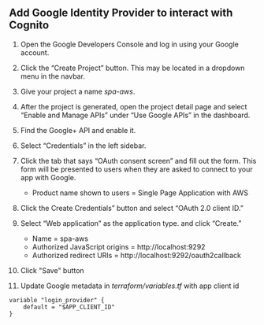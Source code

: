 ## Add Google Identity Provider to interact with Cognito
1. Open the Google Developers Console and log in using your Google account.
2. Click the “Create Project” button. This may be located in a dropdown menu in the navbar.
3. Give your project a name _spa-aws_.
4. After the project is generated, open the project detail page and select “Enable and Manage APIs” under “Use Google APIs” in the dashboard.
5. Find the Google+ API and enable it.
6. Select “Credentials” in the left sidebar.
7. Click the tab that says “OAuth consent screen” and fill out the form. This form will be presented to users when they are asked to connect to your app with Google. 
	
	* Product name shown to users = Single Page Application with AWS
8. Click the Create Credentials” button and select “OAuth 2.0 client ID.”
9. Select “Web application” as the application type. and click “Create.”

	* Name = spa-aws
	* Authorized JavaScript origins = http://localhost:9292
	* Authorized redirect URIs = http://localhost:9292/oauth2callback

10. Click "Save" button
11. Update Google metadata in _terraform/variables.tf_ with app client id

```
variable "login_provider" {
	default = "$APP_CLIENT_ID"
}
```